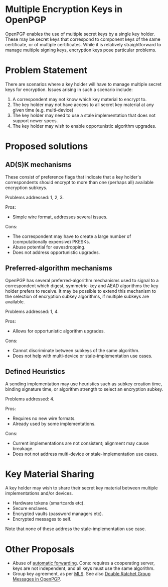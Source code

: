 # Multiple Encryption Keys in OpenPGP

OpenPGP enables the use of multiple secret keys by a single key holder.
These may be secret keys that correspond to component keys of the same certificate, or of multiple certificates.
While it is relatively straightforward to manage multiple signing keys, encryption keys pose particular problems.

# Problem Statement

There are scenarios where a key holder will have to manage multiple secret keys for encryption.
Issues arising in such a scenario include:

1. A correspondent may not know which key material to encrypt to.
2. The key holder may not have access to all secret key material at any given time (e.g. multi-device)
3. The key holder may need to use a stale implementation that does not support newer specs.
4. The key holder may wish to enable opportunistic algorithm upgrades.

# Proposed solutions

## AD(S)K mechanisms

These consist of preference flags that indicate that a key holder's correspondents should encrypt to more than one (perhaps all) available encryption subkeys.

Problems addressed: 1, 2, 3.

Pros:

* Simple wire format, addresses several issues.

Cons:

* The correspondent may have to create a large number of (computationally expensive) PKESKs.
* Abuse potential for eavesdropping.
* Does not address opportunistic upgrades.

## Preferred-algorithm mechanisms

OpenPGP has several preferred-algorithm mechanisms used to signal to a correspondent which digest, symmetric-key and AEAD algorithms the key holder prefers to receive.
It may be possible to extend this mechanism to the selection of encryption subkey algorithms, if multiple subkeys are available.

Problems addressed: 1, 4.

Pros:

* Allows for opportunistic algorithm upgrades.

Cons:

* Cannot discriminate between subkeys of the same algorithm.
* Does not help with multi-device or stale-implementation use cases.

## Defined Heuristics

A sending implementation may use heuristics such as subkey creation time, binding signature time, or algorithm strength to select an encryption subkey.

Problems addressed: 4.

Pros:

* Requires no new wire formats.
* Already used by some implementations.

Cons:

* Current implementations are not consistent; alignment may cause breakage.
* Does not not address multi-device or stale-implementation use cases.

# Key Material Sharing

A key holder may wish to share their secret key material between multiple implementations and/or devices.

* Hardware tokens (smartcards etc).
* Secure enclaves.
* Encrypted vaults (password managers etc).
* Encrypted messages to self.

Note that none of these address the stale-implementation use case.

# Other Proposals

* Abuse of [automatic forwarding](https://datatracker.ietf.org/doc/html/draft-wussler-openpgp-forwarding).
    Cons: requires a cooperating server, keys are not independent, and all keys must use the same algorithm.
* Group key agreement, as per [MLS](https://www.rfc-editor.org/rfc/rfc9420.html).
    See also [Double Ratchet Group Messages in OpenPGP](ratchet-groups.html).

